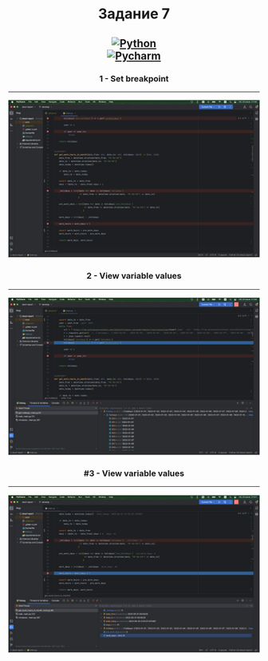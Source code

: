 <h1 align="center">Задание 7</h1>

<h2 align="center">
  
[![Python][Python]][Python-url]\
[![Pycharm][Pycharm]][Pycharm-url]

<h3 align="center">
1 - Set breakpoint

---

[![IMG-1][Screenshot-1]]( "IMG-1")

<h3 align="center">
2 - View variable values

---

[![IMG-2][Screenshot-2]]( "IMG-2")

<h3 align="center">
#3 - View variable values

---

[![IMG-3][Screenshot-3]]( "IMG-3")
</h3>

<!-- MARKDOWN LINKS & IMAGES -->
[Screenshot-1]: images/1.png
[Screenshot-2]: images/2.png
[Screenshot-3]: images/3.png
[Python]: https://skillicons.dev/icons?i=python
[Python-url]: https://www.python.org
[Pycharm]: https://img.shields.io/badge/PyCharm-000000.svg?&style=for-the-badge&logo=PyCharm&logoColor=white
[Pycharm-url]: https://www.jetbrains.com/pycharm/